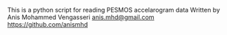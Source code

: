 This is a python script for reading PESMOS accelarogram data
Written by 
	Anis Mohammed Vengasseri
	anis.mhd@gmail.com
	https://github.com/anismhd